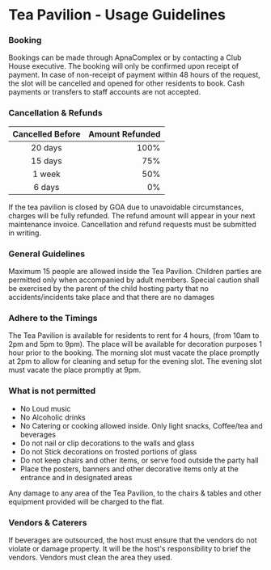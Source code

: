 
# Tea Pavilion - Usage Guidelines

### Booking

Bookings can be made through ApnaComplex or by contacting a Club House executive. The booking will only be confirmed upon receipt of payment. In case of non-receipt of payment within 48 hours of the request, the slot will be cancelled and opened for other residents to book. Cash payments or transfers to staff accounts are not accepted.

### Cancellation & Refunds

| Cancelled Before              | Amount Refunded |
|:-----------------------------:|----------------:|
| 20 days                       | 100%            |
| 15 days                       | 75%             |
| 1 week                        | 50%             |
| 6 days                        | 0%              |

If the tea pavilion is closed by GOA due to unavoidable circumstances, charges will be fully refunded. The refund amount will appear in your next maintenance invoice. Cancellation and refund requests must be submitted in writing.

### General Guidelines
Maximum 15 people are allowed inside the Tea Pavilion. Children parties are permitted only when accompanied by adult members. Special caution shall be exercised by the parent of the child hosting party that no accidents/incidents take place and that there are no damages

### Adhere to the Timings
The Tea Pavilion is available for residents to rent for 4 hours, (from 10am to 2pm and 5pm to 9pm). The place will be available for decoration purposes 1 hour prior to the booking. The morning slot must vacate the place promptly at 2pm to allow for cleaning and setup for the evening slot. The evening slot must vacate the place promptly at 9pm.

### What is not permitted
- No Loud music
- No Alcoholic drinks
- No Catering or cooking allowed inside. Only light snacks, Coffee/tea and beverages
- Do not nail or clip decorations to the walls and glass
- Do not Stick decorations on frosted portions of glass
- Do not keep chairs and other items, or serve food outside the party hall
- Place the posters, banners and other decorative items only at the entrance and in designated areas

Any damage to any area of the Tea Pavilion, to the chairs & tables and other equipment provided will be charged to the flat. 

### Vendors & Caterers

If beverages are outsourced, the host must ensure that the vendors do not violate or damage property. It will be the host's responsibility to brief the vendors. Vendors must clean the area they used. 